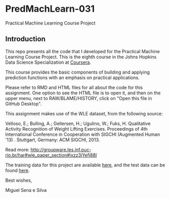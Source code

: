 # PredMachLearn-031
Practical Machine Learning Course Project

## Introduction

This repo presents all the code that I developed for the Practical Machine Learning Course Project. This is the eighth course in the Johns Hopkins Data Science Specialization at [Coursera](www.coursera.org).

This course provides the basic components of building and applying prediction functions with an emphasis on practical applications.

Please refer to RMD and HTML files for all about the code for this assignment. One option to see the HTML file is to open it, and then on the upper menu, next to RAW/BLAME/HISTORY, click on "Open this file in GitHub Desktop".

This assignment makes use of the WLE dataset, from the following source:

Velloso, E.; Bulling, A.; Gellersen, H.; Ugulino, W.; Fuks, H. Qualitative Activity Recognition of Weight Lifting Exercises. Proceedings of 4th International Conference in Cooperation with SIGCHI (Augmented Human '13) . Stuttgart, Germany: ACM SIGCHI, 2013. 

Read more: http://groupware.les.inf.puc-rio.br/har#wle_paper_section#ixzz3jYefj88I

The training data for this project are available [here](https://d396qusza40orc.cloudfront.net/predmachlearn/pml-training.csv), and the test data can be found [here](https://d396qusza40orc.cloudfront.net/predmachlearn/pml-testing.csv).

Best wishes,

Miguel Sena e Silva

